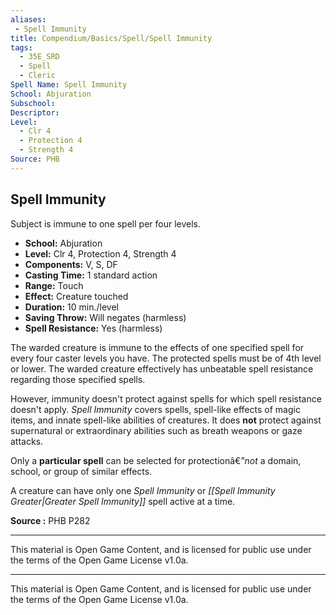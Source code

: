 ```yaml
---
aliases:
 - Spell Immunity
title: Compendium/Basics/Spell/Spell Immunity
tags:
  - 35E_SRD
  - Spell
  - Cleric
Spell Name: Spell Immunity
School: Abjuration
Subschool:
Descriptor:
Level:
  - Clr 4
  - Protection 4
  - Strength 4
Source: PHB
---
```


## Spell Immunity

Subject is immune to one spell per four levels.

- **School:** Abjuration  
- **Level:** Clr 4, Protection 4, Strength 4  
- **Components:** V, S, DF  
- **Casting Time:** 1 standard action  
- **Range:** Touch  
- **Effect:** Creature touched  
- **Duration:** 10 min./level  
- **Saving Throw:** Will negates (harmless)  
- **Spell Resistance:** Yes (harmless)  

The warded creature is immune to the effects of one specified spell for every four caster levels you have. The protected spells must be of 4th level or lower. The warded creature effectively has unbeatable spell resistance regarding those specified spells.

However, immunity doesn't protect against spells for which spell resistance doesn't apply. *Spell Immunity* covers spells, spell-like effects of magic items, and innate spell-like abilities of creatures. It does **not** protect against supernatural or extraordinary abilities such as breath weapons or gaze attacks.

Only a **particular spell** can be selected for protectionâ€”*not* a domain, school, or group of similar effects.

A creature can have only one *Spell Immunity* or *[[Spell Immunity Greater|Greater Spell Immunity]]* spell active at a time.

**Source :** PHB P282

---


This material is Open Game Content, and is licensed for public use under  
the terms of the Open Game License v1.0a.

---

This material is Open Game Content, and is licensed for public use under the terms of the Open Game License v1.0a.
